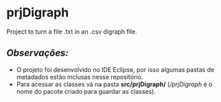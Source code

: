 # prjDigraph
Project to turn a file .txt in an .csv digraph file. 

## *Observações:*
- O projeto foi desenvolvido no IDE Eclipse, por isso algumas pastas de metadados estão inclusas nesse repositório.
- Para acessar as classes vá na pasta **src/prjDigraph/** (*/prjDigraph* é o nome do pacote criado para guardar as classes).